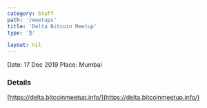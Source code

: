 ```yaml
---
category: Stuff
path: '/meetups'
title: 'Delta Bitcoin Meetup'
type: '₿'

layout: nil
---
```


Date: 17 Dec 2019
Place: Mumbai

### Details

[https://delta.bitcoinmeetup.info/](https://delta.bitcoinmeetup.info/)
